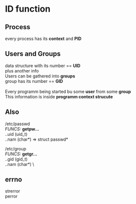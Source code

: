 # ID function
## Process
every process has its __context__ and __PID__

## Users and Groups
data structure with its number == __UID__ \
plus another info \
Users can be gathered into __groups__ \
group has its number == __GID__ \
\
Every programm being started bu some __user__ from some __group__ \
This information is inside __programm context strucute__

## Also
/etc/passwd \
*FUNCS:*  __getpw...__\
..uid (uid_t) \
..nam (char*)
=> struct passwd*

/etc/group \
*FUNCS:*  __getgr...__\
..gid (gid_t) \
..nam (char*) \

## errno
strerror \
perror
